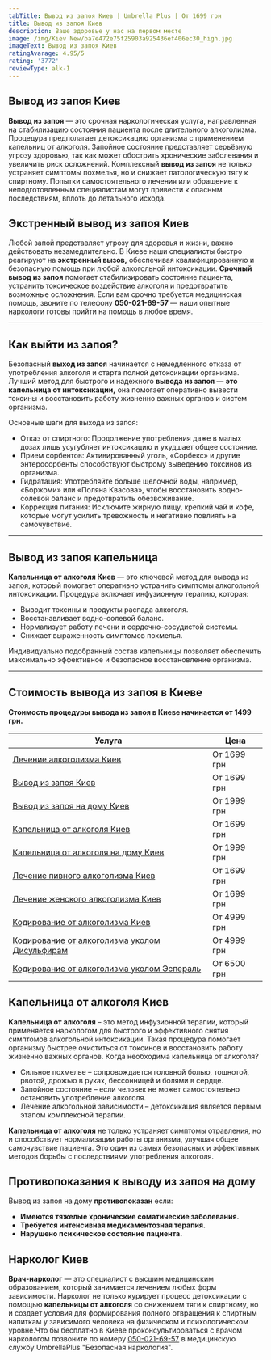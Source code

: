 ```yaml
---
tabTitle: Вывод из запоя Киев | Umbrella Plus | От 1699 грн
title: Вывод из запоя Киев
description: Ваше здоровье у нас на первом месте
image: /img/Kiev New/ba7e472e75f25903a925436ef406ec30_high.jpg
imageText: Вывод из запоя Киев
ratingAvarage: 4.95/5
rating: '3772'
reviewType: alk-1
---
```


## Вывод из запоя Киев

**Вывод из запоя** — это срочная наркологическая услуга, направленная на стабилизацию состояния пациента после длительного алкоголизма. Процедура предполагает детоксикацию организма с применением капельниц от алкоголя. Запойное состояние представляет серьёзную угрозу здоровью, так как может обострить хронические заболевания и увеличить риск осложнений. Комплексный **вывод из запоя** не только устраняет симптомы похмелья, но и снижает патологическую тягу к спиртному. Попытки самостоятельного лечения или обращение к неподготовленным специалистам могут привести к опасным последствиям, вплоть до летального исхода.

## Экстренный вывод из запоя Киев

Любой запой представляет угрозу для здоровья и жизни, важно действовать незамедлительно. В Киеве наши специалисты быстро реагируют на **экстренный вызов,** обеспечивая квалифицированную и безопасную помощь при любой алкогольной интоксикации. **Срочный вывод из запоя** помогает стабилизировать состояние пациента, устранить токсическое воздействие алкоголя и предотвратить возможные осложнения. Если вам срочно требуется медицинская помощь, звоните по телефону **050-021-69-57** — наши опытные наркологи готовы прийти на помощь в любое время.

***

## Как выйти из запоя?

Безопасный **выход из запоя** начинается с немедленного отказа от употребления алкоголя и старта полной детоксикации организма. Лучший метод для быстрого и надежного **вывода из запоя** — **это капельница от интоксикации,** она помогает оперативно вывести токсины и восстановить работу жизненно важных органов и систем организма.

Основные шаги для выхода из запоя:

* Отказ от спиртного: Продолжение употребления даже в малых дозах лишь усугубляет интоксикацию и ухудшает общее состояние.
* Прием сорбентов: Активированный уголь, «Сорбекс» и другие энтеросорбенты способствуют быстрому выведению токсинов из организма.
* Гидратация: Употребляйте больше щелочной воды, например, «Боржоми» или «Поляна Квасова», чтобы восстановить водно-солевой баланс и предотвратить обезвоживание.
* Коррекция питания: Исключите жирную пищу, крепкий чай и кофе, которые могут усилить тревожность и негативно повлиять на самочувствие.

***

## Вывод из запоя капельница

**Капельница от алкоголя Киев** — это ключевой метод для вывода из запоя, который помогает оперативно устранить симптомы алкогольной интоксикации. Процедура включает инфузионную терапию, которая:

* Выводит токсины и продукты распада алкоголя.
* Восстанавливает водно-солевой баланс.
* Нормализует работу печени и сердечно-сосудистой системы.
* Снижает выраженность симптомов похмелья.

Индивидуально подобранный состав капельницы позволяет обеспечить максимально эффективное и безопасное восстановление организма.

***

## Стоимость вывода из запоя в Киеве

**Стоимость процедуры вывода из запоя в Киеве начинается от 1499 грн.**

| Услуга                                                                                                                     | Цена        |
| -------------------------------------------------------------------------------------------------------------------------- | ----------- |
| [Лечение алкоголизма Киев](https://umbrella-plus.com.ua/kiev/lechenie-alkogolizma-kiev/)                                   | От 1699 грн |
| [Вывод из запоя Киев](https://umbrella-plus.com.ua/kiev/vivod-iz-zapoia-kiev/)                                             | От 1699 грн |
| [Вывод из запоя на дому Киев](https://umbrella-plus.com.ua/kiev/vivod-iz-zapoia-na-domy-kiev/)                             | От 1999 грн |
| [Капельница от алкоголя Киев](https://umbrella-plus.com.ua/kiev/kapelnica_ot_alkogola_kiev/)                               | От 1699 грн |
| [Капельница от алкоголя на дому Киев](https://umbrella-plus.com.ua/kiev/kapelnica_ot_alkogola_na_domy_kiev/)               | От 1999 грн |
| [Лечение пивного алкоголизма Киев](https://umbrella-plus.com.ua/kiev/lechenie-pivnogi-alkogolizma-kiev/)                   | От 1699 грн |
| [Лечение женского алкоголизма Киев](https://umbrella-plus.com.ua/kiev/lechenie-jenskogo-alkogolizma-kiev/)                 | От 1699 грн |
| [Кодирование от алкоголизма Киев](https://umbrella-plus.com.ua/kiev/kodirovka-ot-alkogolia-kiev/)                          | От 4999 грн |
| [Кодирование от алкоголизма уколом Дисульфирам](https://umbrella-plus.com.ua/kiev/kodirovka-ot-alkogolia-disulfiram-kiev/) | От 4999 грн |
| [Кодирование от алкоголизма уколом Эспераль](https://umbrella-plus.com.ua/kiev/kodirovka-ot-alkogolizma-espiarl-kiev/)     | От 6500 грн |

## Капельница от алкоголя Киев

**Капельница от алкоголя** – это метод инфузионной терапии, который применяется наркологом для быстрого и эффективного снятия симптомов алкогольной интоксикации. Такая процедура помогает организму быстрее очиститься от токсинов и восстановить работу жизненно важных органов. Когда необходима капельница от алкоголя?

* Сильное похмелье – сопровождается головной болью, тошнотой, рвотой, дрожью в руках, бессонницей и болями в сердце.
* Запойное состояние – если человек не может самостоятельно остановить употребление алкоголя.
* Лечение алкогольной зависимости – детоксикация является первым этапом комплексной терапии.

**Капельница от алкоголя** не только устраняет симптомы отравления, но и способствует нормализации работы организма, улучшая общее самочувствие пациента. Это один из самых безопасных и эффективных методов борьбы с последствиями употребления алкоголя.

## Противопоказания к выводу из запоя на дому

Вывод из запоя на дому **противопоказан** если:

* **Имеются тяжелые хронические соматические заболевания.**
* **Требуется интенсивная медикаментозная терапия.**
* **Нарушено психическое состояние пациента.**

## Нарколог Киев

**Врач-нарколог** — это специалист с высшим медицинским образованием, который занимается лечением любых форм зависимости.
Нарколог не только курирует процесс детоксикации с помощью **капельницы от алкоголя** со снижением тяги к спиртному, но и создает условия для формирования полного отвращения к спиртным напиткам у зависимого человека на физическом и психологическом уровне.Что бы бесплатно в Киеве проконсультироваться с врачом наркологом позвоните по номеру [050-021-69-57](tel:0500216957) в медицинскую службу UmbrellaPlus "Безопасная наркология".
